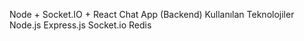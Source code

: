 Node + Socket.IO + React Chat App (Backend)
Kullanılan Teknolojiler
Node.js
Express.js
Socket.io
Redis